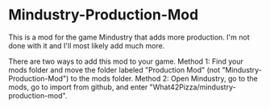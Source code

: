 # Mindustry-Production-Mod
This is a mod for the game Mindustry that adds more production. I'm not done with it and I'll most likely add much more.

There are two ways to add this mod to your game.
Method 1: Find your mods folder and move the folder labeled "Production Mod" (not "Mindustry-Production-Mod") to the mods folder.
Method 2: Open Mindustry, go to the mods, go to import from github, and enter "What42Pizza/mindustry-production-mod".